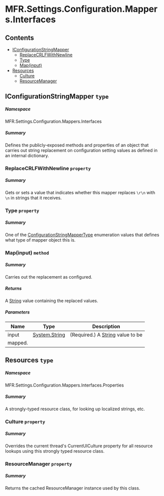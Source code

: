 <a name='assembly'></a>
# MFR.Settings.Configuration.Mappers.Interfaces

## Contents

- [IConfigurationStringMapper](#T-MFR-Settings-Configuration-Mappers-Interfaces-IConfigurationStringMapper 'MFR.Settings.Configuration.Mappers.Interfaces.IConfigurationStringMapper')
  - [ReplaceCRLFWithNewline](#P-MFR-Settings-Configuration-Mappers-Interfaces-IConfigurationStringMapper-ReplaceCRLFWithNewline 'MFR.Settings.Configuration.Mappers.Interfaces.IConfigurationStringMapper.ReplaceCRLFWithNewline')
  - [Type](#P-MFR-Settings-Configuration-Mappers-Interfaces-IConfigurationStringMapper-Type 'MFR.Settings.Configuration.Mappers.Interfaces.IConfigurationStringMapper.Type')
  - [Map(input)](#M-MFR-Settings-Configuration-Mappers-Interfaces-IConfigurationStringMapper-Map-System-String- 'MFR.Settings.Configuration.Mappers.Interfaces.IConfigurationStringMapper.Map(System.String)')
- [Resources](#T-MFR-Settings-Configuration-Mappers-Interfaces-Properties-Resources 'MFR.Settings.Configuration.Mappers.Interfaces.Properties.Resources')
  - [Culture](#P-MFR-Settings-Configuration-Mappers-Interfaces-Properties-Resources-Culture 'MFR.Settings.Configuration.Mappers.Interfaces.Properties.Resources.Culture')
  - [ResourceManager](#P-MFR-Settings-Configuration-Mappers-Interfaces-Properties-Resources-ResourceManager 'MFR.Settings.Configuration.Mappers.Interfaces.Properties.Resources.ResourceManager')

<a name='T-MFR-Settings-Configuration-Mappers-Interfaces-IConfigurationStringMapper'></a>
## IConfigurationStringMapper `type`

##### Namespace

MFR.Settings.Configuration.Mappers.Interfaces

##### Summary

Defines the publicly-exposed methods and properties of an object that carries
out string replacement on configuration setting values as defined in an
internal dictionary.

<a name='P-MFR-Settings-Configuration-Mappers-Interfaces-IConfigurationStringMapper-ReplaceCRLFWithNewline'></a>
### ReplaceCRLFWithNewline `property`

##### Summary

Gets or sets a value that indicates whether this mapper replaces `\r\n`
with `\n` in strings that it receives.

<a name='P-MFR-Settings-Configuration-Mappers-Interfaces-IConfigurationStringMapper-Type'></a>
### Type `property`

##### Summary

One of the
[ConfigurationStringMapperType](#T-MFR-Settings-Configuration-Mappers-Constants-ConfigurationStringMapperType 'MFR.Settings.Configuration.Mappers.Constants.ConfigurationStringMapperType')
enumeration values that defines what type of mapper object this is.

<a name='M-MFR-Settings-Configuration-Mappers-Interfaces-IConfigurationStringMapper-Map-System-String-'></a>
### Map(input) `method`

##### Summary

Carries out the replacement as configured.

##### Returns

A [String](http://msdn.microsoft.com/query/dev14.query?appId=Dev14IDEF1&l=EN-US&k=k:System.String 'System.String') value containing the replaced values.

##### Parameters

| Name | Type | Description |
| ---- | ---- | ----------- |
| input | [System.String](http://msdn.microsoft.com/query/dev14.query?appId=Dev14IDEF1&l=EN-US&k=k:System.String 'System.String') | (Required.) A [String](http://msdn.microsoft.com/query/dev14.query?appId=Dev14IDEF1&l=EN-US&k=k:System.String 'System.String') value to be
mapped. |

<a name='T-MFR-Settings-Configuration-Mappers-Interfaces-Properties-Resources'></a>
## Resources `type`

##### Namespace

MFR.Settings.Configuration.Mappers.Interfaces.Properties

##### Summary

A strongly-typed resource class, for looking up localized strings, etc.

<a name='P-MFR-Settings-Configuration-Mappers-Interfaces-Properties-Resources-Culture'></a>
### Culture `property`

##### Summary

Overrides the current thread's CurrentUICulture property for all
  resource lookups using this strongly typed resource class.

<a name='P-MFR-Settings-Configuration-Mappers-Interfaces-Properties-Resources-ResourceManager'></a>
### ResourceManager `property`

##### Summary

Returns the cached ResourceManager instance used by this class.
